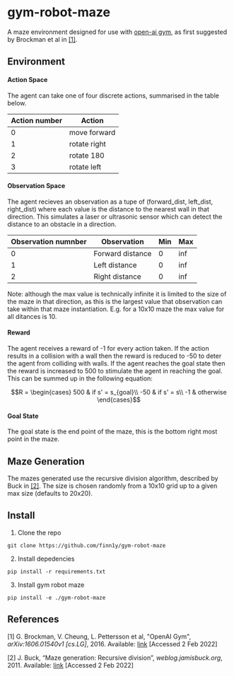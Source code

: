 # gym-robot-maze

A maze environment designed for use with [open-ai gym](https://gym.openai.com/), as first suggested by Brockman et al in [[1]](#1).

## Environment

#### Action  Space

The agent can take one of four discrete actions, summarised in the table below.

Action number | Action
--------------|--------
0             | move forward
1             | rotate right
2             | rotate 180
3             | rotate left

#### Observation Space

The agent recieves an observation as a tupe of (forward_dist, left_dist, right_dist) where each value is the distance to the nearest wall in that direction. This simulates a laser or ultrasonic sensor which can detect the distance to an obstacle in a direction.

Observation numnber | Observation       | Min | Max
--------------------|-------------------|-----|------
0                   | Forward distance  | 0   | inf
1                   | Left distance     | 0   | inf
2                   | Right distance    | 0   | inf

Note: although the max value is technically infinite it is limited to the size of the maze in that direction, as this is the largest value that observation can take within that maze instantiation. E.g. for a 10x10 maze the max value for all ditances is 10.

#### Reward

The agent receives a reward of -1 for every action taken. If the action results in a collision with a wall then the reward is reduced to -50 to deter the agent from colliding with walls. If the agent reaches the goal state then the reward is increased to 500 to stimulate the agent in reaching the goal. This can be summed up in the following equation:

$$R = \begin{cases}
500 & if s' = s_{goal}\\
-50 & if s' = s\\
-1 & otherwise
\end{cases}$$

#### Goal State

The goal state is the end point of the maze, this is the bottom right most point in the maze.

## Maze Generation

The mazes generated use the recursive division algorithm, described by Buck in [[2]](#2). The size is chosen randomly from a 10x10 
grid up to a given max size (defaults to 20x20).

## Install

1. Clone the repo
```
git clone https://github.com/finn1y/gym-robot-maze 
```
2. Install depedencies
```
pip install -r requirements.txt
```
3. Install gym robot maze
```
pip install -e ./gym-robot-maze
```

## References

<a id="1">[1]</a>
G. Brockman, V. Cheung, L. Pettersson et al, "OpenAI Gym", *arXiv:1606.01540v1 [cs.LG]*, 2016. Available: [link](https://arxiv.org/abs/1606.01540) [Accessed 2 Feb 2022]

<a id="2">[2]</a>
J. Buck, “Maze generation: Recursive division”, *weblog.jamisbuck.org*, 2011. Available: [link](http://weblog.jamisbuck.org/2011/1/12/maze-generation-recursive-division-algorithm) [Accessed 2 Feb 2022]


